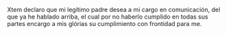Xtem declaro que mi legítimo padre desea a mi cargo en comunicación,
del que ya he hablado arriba, el cual por no haberlo cumplido en todas sus
partes encargo a mis glórias su cumplimiento con frontidad para
me.